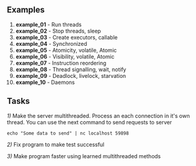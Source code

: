 ## Examples

1) **example_01**  - Run threads
2) **example_02**  - Stop threads, sleep
3) **example_03**  - Create executors, callable
4) **example_04**  - Synchronized
5) **example_05**  - Atomicity, volatile, Atomic
6) **example_06**  - Visibility, volatile, Atomic
7) **example_07**  - Instruction reordering
8) **example_08**  - Thread signalling, wait, notify
9) **example_09**  - Deadlock, livelock, starvation
19) **example_10**  - Daemons

## Tasks

*1)*  Make the server multithreaded. Process an each connection in it's own thread.
You can use the next command to send requests to server
 
`echo "Some data to send" | nc localhost 59898 `

*2)* Fix program to make test successful 

*3)* Make program faster using learned multithreaded methods
